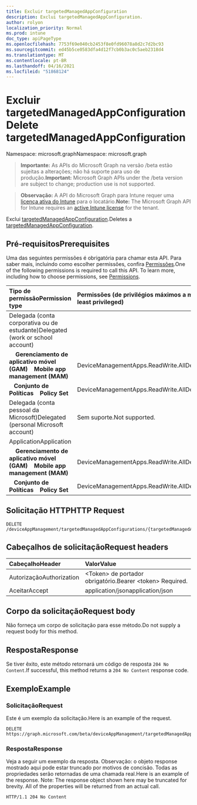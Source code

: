 ```yaml
---
title: Excluir targetedManagedAppConfiguration
description: Exclui targetedManagedAppConfiguration.
author: rolyon
localization_priority: Normal
ms.prod: intune
doc_type: apiPageType
ms.openlocfilehash: 7753f69e040cb2453f8e0fd96078a8d2c7d2bc93
ms.sourcegitcommit: ed45b5ce0583dfa4d12f7cb0b3ac0c5aeb2318d4
ms.translationtype: MT
ms.contentlocale: pt-BR
ms.lasthandoff: 04/16/2021
ms.locfileid: "51868124"
---
```

# <a name="delete-targetedmanagedappconfiguration"></a><span data-ttu-id="7671d-103">Excluir targetedManagedAppConfiguration</span><span class="sxs-lookup"><span data-stu-id="7671d-103">Delete targetedManagedAppConfiguration</span></span>

<span data-ttu-id="7671d-104">Namespace: microsoft.graph</span><span class="sxs-lookup"><span data-stu-id="7671d-104">Namespace: microsoft.graph</span></span>

> <span data-ttu-id="7671d-105">**Importante:** As APIs do Microsoft Graph na versão /beta estão sujeitas a alterações; não há suporte para uso de produção.</span><span class="sxs-lookup"><span data-stu-id="7671d-105">**Important:** Microsoft Graph APIs under the /beta version are subject to change; production use is not supported.</span></span>

> <span data-ttu-id="7671d-106">**Observação:** A API do Microsoft Graph para Intune requer uma [licença ativa do Intune](https://go.microsoft.com/fwlink/?linkid=839381) para o locatário.</span><span class="sxs-lookup"><span data-stu-id="7671d-106">**Note:** The Microsoft Graph API for Intune requires an [active Intune license](https://go.microsoft.com/fwlink/?linkid=839381) for the tenant.</span></span>

<span data-ttu-id="7671d-107">Exclui [targetedManagedAppConfiguration](../resources/intune-shared-targetedmanagedappconfiguration.md).</span><span class="sxs-lookup"><span data-stu-id="7671d-107">Deletes a [targetedManagedAppConfiguration](../resources/intune-shared-targetedmanagedappconfiguration.md).</span></span>

## <a name="prerequisites"></a><span data-ttu-id="7671d-108">Pré-requisitos</span><span class="sxs-lookup"><span data-stu-id="7671d-108">Prerequisites</span></span>
<span data-ttu-id="7671d-p101">Uma das seguintes permissões é obrigatória para chamar esta API. Para saber mais, incluindo como escolher permissões, confira [Permissões](/graph/permissions-reference).</span><span class="sxs-lookup"><span data-stu-id="7671d-p101">One of the following permissions is required to call this API. To learn more, including how to choose permissions, see [Permissions](/graph/permissions-reference).</span></span>

|<span data-ttu-id="7671d-111">Tipo de permissão</span><span class="sxs-lookup"><span data-stu-id="7671d-111">Permission type</span></span>|<span data-ttu-id="7671d-112">Permissões (de privilégios máximos a mínimos)</span><span class="sxs-lookup"><span data-stu-id="7671d-112">Permissions (from most to least privileged)</span></span>|
|:---|:---|
|<span data-ttu-id="7671d-113">Delegada (conta corporativa ou de estudante)</span><span class="sxs-lookup"><span data-stu-id="7671d-113">Delegated (work or school account)</span></span>||
| <span data-ttu-id="7671d-114">&nbsp; &nbsp; **Gerenciamento de aplicativo móvel (GAM)**</span><span class="sxs-lookup"><span data-stu-id="7671d-114">&nbsp; &nbsp; **Mobile app management (MAM)**</span></span> | <span data-ttu-id="7671d-115">DeviceManagementApps.ReadWrite.All</span><span class="sxs-lookup"><span data-stu-id="7671d-115">DeviceManagementApps.ReadWrite.All</span></span>|
| <span data-ttu-id="7671d-116">&nbsp;&nbsp; **Conjunto de Políticas**</span><span class="sxs-lookup"><span data-stu-id="7671d-116">&nbsp; &nbsp; **Policy Set**</span></span>  | <span data-ttu-id="7671d-117">DeviceManagementApps.ReadWrite.All</span><span class="sxs-lookup"><span data-stu-id="7671d-117">DeviceManagementApps.ReadWrite.All</span></span>|
|<span data-ttu-id="7671d-118">Delegada (conta pessoal da Microsoft)</span><span class="sxs-lookup"><span data-stu-id="7671d-118">Delegated (personal Microsoft account)</span></span>|<span data-ttu-id="7671d-119">Sem suporte.</span><span class="sxs-lookup"><span data-stu-id="7671d-119">Not supported.</span></span>|
|<span data-ttu-id="7671d-120">Application</span><span class="sxs-lookup"><span data-stu-id="7671d-120">Application</span></span>||
| <span data-ttu-id="7671d-121">&nbsp; &nbsp; **Gerenciamento de aplicativo móvel (GAM)**</span><span class="sxs-lookup"><span data-stu-id="7671d-121">&nbsp; &nbsp; **Mobile app management (MAM)**</span></span> | <span data-ttu-id="7671d-122">DeviceManagementApps.ReadWrite.All</span><span class="sxs-lookup"><span data-stu-id="7671d-122">DeviceManagementApps.ReadWrite.All</span></span>|
| <span data-ttu-id="7671d-123">&nbsp;&nbsp; **Conjunto de Políticas**</span><span class="sxs-lookup"><span data-stu-id="7671d-123">&nbsp; &nbsp; **Policy Set**</span></span>  | <span data-ttu-id="7671d-124">DeviceManagementApps.ReadWrite.All</span><span class="sxs-lookup"><span data-stu-id="7671d-124">DeviceManagementApps.ReadWrite.All</span></span>|

## <a name="http-request"></a><span data-ttu-id="7671d-125">Solicitação HTTP</span><span class="sxs-lookup"><span data-stu-id="7671d-125">HTTP Request</span></span>
<!-- {
  "blockType": "ignored"
}
-->
``` http
DELETE /deviceAppManagement/targetedManagedAppConfigurations/{targetedManagedAppConfigurationId}
```

## <a name="request-headers"></a><span data-ttu-id="7671d-126">Cabeçalhos de solicitação</span><span class="sxs-lookup"><span data-stu-id="7671d-126">Request headers</span></span>
|<span data-ttu-id="7671d-127">Cabeçalho</span><span class="sxs-lookup"><span data-stu-id="7671d-127">Header</span></span>|<span data-ttu-id="7671d-128">Valor</span><span class="sxs-lookup"><span data-stu-id="7671d-128">Value</span></span>|
|:---|:---|
|<span data-ttu-id="7671d-129">Autorização</span><span class="sxs-lookup"><span data-stu-id="7671d-129">Authorization</span></span>|<span data-ttu-id="7671d-130">&lt;Token&gt; de portador obrigatório.</span><span class="sxs-lookup"><span data-stu-id="7671d-130">Bearer &lt;token&gt; Required.</span></span>|
|<span data-ttu-id="7671d-131">Aceitar</span><span class="sxs-lookup"><span data-stu-id="7671d-131">Accept</span></span>|<span data-ttu-id="7671d-132">application/json</span><span class="sxs-lookup"><span data-stu-id="7671d-132">application/json</span></span>|

## <a name="request-body"></a><span data-ttu-id="7671d-133">Corpo da solicitação</span><span class="sxs-lookup"><span data-stu-id="7671d-133">Request body</span></span>
<span data-ttu-id="7671d-134">Não forneça um corpo de solicitação para esse método.</span><span class="sxs-lookup"><span data-stu-id="7671d-134">Do not supply a request body for this method.</span></span>

## <a name="response"></a><span data-ttu-id="7671d-135">Resposta</span><span class="sxs-lookup"><span data-stu-id="7671d-135">Response</span></span>
<span data-ttu-id="7671d-136">Se tiver êxito, este método retornará um código de resposta `204 No Content`.</span><span class="sxs-lookup"><span data-stu-id="7671d-136">If successful, this method returns a `204 No Content` response code.</span></span>

## <a name="example"></a><span data-ttu-id="7671d-137">Exemplo</span><span class="sxs-lookup"><span data-stu-id="7671d-137">Example</span></span>

### <a name="request"></a><span data-ttu-id="7671d-138">Solicitação</span><span class="sxs-lookup"><span data-stu-id="7671d-138">Request</span></span>
<span data-ttu-id="7671d-139">Este é um exemplo da solicitação.</span><span class="sxs-lookup"><span data-stu-id="7671d-139">Here is an example of the request.</span></span>
``` http
DELETE https://graph.microsoft.com/beta/deviceAppManagement/targetedManagedAppConfigurations/{targetedManagedAppConfigurationId}
```

### <a name="response"></a><span data-ttu-id="7671d-140">Resposta</span><span class="sxs-lookup"><span data-stu-id="7671d-140">Response</span></span>
<span data-ttu-id="7671d-p102">Veja a seguir um exemplo da resposta. Observação: o objeto response mostrado aqui pode estar truncado por motivos de concisão. Todas as propriedades serão retornadas de uma chamada real.</span><span class="sxs-lookup"><span data-stu-id="7671d-p102">Here is an example of the response. Note: The response object shown here may be truncated for brevity. All of the properties will be returned from an actual call.</span></span>
``` http
HTTP/1.1 204 No Content
```







